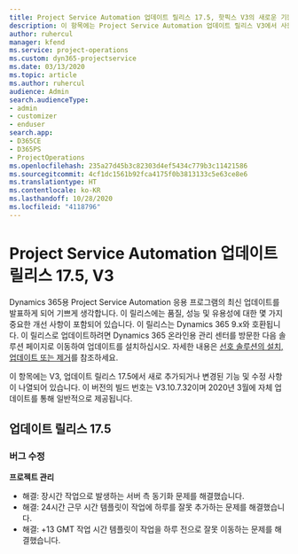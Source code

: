 ```yaml
---
title: Project Service Automation 업데이트 릴리스 17.5, 핫픽스 V3의 새로운 기능 또는 변경된 기능
description: 이 항목에는 Project Service Automation 업데이트 릴리스 V3에서 사용할 수 있는 기능 및 수정 사항이 나열되어 있습니다.
author: ruhercul
manager: kfend
ms.service: project-operations
ms.custom: dyn365-projectservice
ms.date: 03/13/2020
ms.topic: article
ms.author: ruhercul
audience: Admin
search.audienceType:
- admin
- customizer
- enduser
search.app:
- D365CE
- D365PS
- ProjectOperations
ms.openlocfilehash: 235a27d45b3c82303d4ef5434c779b3c11421586
ms.sourcegitcommit: 4cf1dc1561b92fca4175f0b3813133c5e63ce8e6
ms.translationtype: HT
ms.contentlocale: ko-KR
ms.lasthandoff: 10/28/2020
ms.locfileid: "4118796"
---
```

# <a name="project-service-automation-update-release-175-v3"></a>Project Service Automation 업데이트 릴리스 17.5, V3

Dynamics 365용 Project Service Automation 응용 프로그램의 최신 업데이트를 발표하게 되어 기쁘게 생각합니다. 이 릴리스에는 품질, 성능 및 유용성에 대한 몇 가지 중요한 개선 사항이 포함되어 있습니다.  이 릴리스는 Dynamics 365 9.x와 호환됩니다. 이 릴리스로 업데이트하려면 Dynamics 365 온라인용 관리 센터를 방문한 다음 솔루션 페이지로 이동하여 업데이트를 설치하십시오. 자세한 내용은 [선호 솔루션의 설치, 업데이트 또는 제거](https://docs.microsoft.com/power-platform/admin/install-remove-preferred-solution)를 참조하세요.

이 항목에는 V3, 업데이트 릴리스 17.5에서 새로 추가되거나 변경된 기능 및 수정 사항이 나열되어 있습니다. 이 버전의 빌드 번호는 V3.10.7.32이며 2020년 3월에 자체 업데이트를 통해 일반적으로 제공됩니다.


## <a name="update-release-175"></a>업데이트 릴리스 17.5

### <a name="bug-fixes"></a>버그 수정


**프로젝트 관리**

- 해결: 장시간 작업으로 발생하는 서버 측 동기화 문제를 해결했습니다.
- 해결: 24시간 근무 시간 템플릿이 작업에 하루를 잘못 추가하는 문제를 해결했습니다.
- 해결: +13 GMT 작업 시간 템플릿이 작업을 하루 전으로 잘못 이동하는 문제를 해결했습니다.

